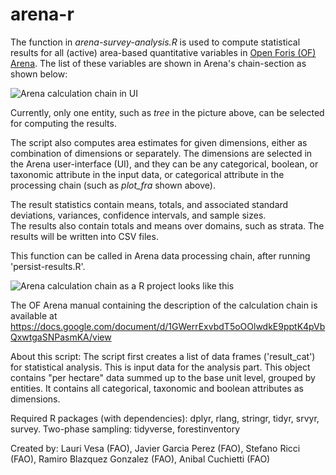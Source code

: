 # arena-r
  The function in _arena-survey-analysis.R_ is used to compute statistical results for all (active) area-based quantitative variables in [Open Foris (OF) Arena](https://openforis.org/tools/arena/).
  The list of these variables are shown in Arena's chain-section as shown below:
  
  ![Arena calculation chain in UI](../master/docs/images/ActiveAreabasedQuantitativeVariables.png)
  
  Currently, only one entity, such as _tree_ in the picture above, can be selected for computing the results. 
  
  The script also computes area estimates for given dimensions, either as combination of dimensions or separately. 
  The dimensions are selected in the Arena user-interface (UI), and they can be any categorical, boolean, or taxonomic attribute in the input data, or categorical attribute in the processing chain (such as _plot_fra_ shown above). 
  
  The result statistics contain means, totals, and associated standard deviations, variances, confidence intervals, and sample sizes.  
  The results also contain totals and means over domains, such as strata.
  The results will be written into CSV files.
  
  This function can be called in Arena data processing chain, after running 'persist-results.R'.
  
  ![Arena calculation chain as a R project looks like this](../master/docs/images/ArenaChain_March2023.png)
  
  The OF Arena manual containing the description of the calculation chain is available at https://docs.google.com/document/d/1GWerrExvbdT5oOOlwdkE9pptK4pVbQxwtgaSNPasmKA/view
   
  About this script:
  The script first creates a list of data frames ('result_cat') for statistical analysis. This is input data for the analysis part. 
  This object contains "per hectare" data summed up to the base unit level, grouped by entities. It contains all categorical, taxonomic and boolean attributes as dimensions.
  
  Required R packages (with dependencies): dplyr, rlang, stringr, tidyr, srvyr, survey.
   Two-phase sampling: tidyverse, forestinventory
  
  Created by:   Lauri Vesa (FAO), Javier Garcia Perez (FAO), Stefano Ricci (FAO), Ramiro Blazquez Gonzalez (FAO), Anibal Cuchietti (FAO)
